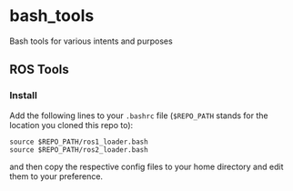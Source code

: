 # bash_tools
Bash tools for various intents and purposes

## ROS Tools

### Install
Add the following lines to your `.bashrc` file (`$REPO_PATH` stands for the location you cloned this repo to):
```
source $REPO_PATH/ros1_loader.bash
source $REPO_PATH/ros2_loader.bash
```
and then copy the respective config files to your home directory and edit them to your preference.
